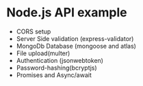 # Node.js API example

* CORS setup
* Server Side validation (express-validator)
* MongoDb Database (mongoose and atlas)
* File upload(multer)
* Authentication (jsonwebtoken)
* Password-hashing(bcryptjs)
* Promises and Async/await